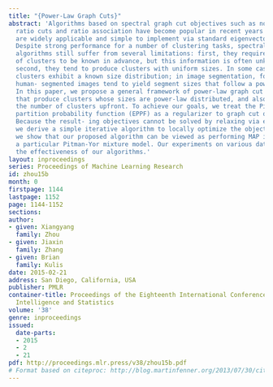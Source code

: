 ```yaml
---
title: "{Power-Law Graph Cuts}"
abstract: 'Algorithms based on spectral graph cut objectives such as normalized cuts,
  ratio cuts and ratio association have become popular in recent years because they
  are widely applicable and simple to implement via standard eigenvector computations.
  Despite strong performance for a number of clustering tasks, spectral graph cut
  algorithms still suffer from several limitations: first, they require the number
  of clusters to be known in advance, but this information is often unknown a priori;
  second, they tend to produce clusters with uniform sizes. In some cases, the true
  clusters exhibit a known size distribution; in image segmentation, for instance,
  human- segmented images tend to yield segment sizes that follow a power-law distribution.
  In this paper, we propose a general framework of power-law graph cut algorithms
  that produce clusters whose sizes are power-law distributed, and also does not fix
  the number of clusters upfront. To achieve our goals, we treat the Pitman-Yor exchangeable
  partition probability function (EPPF) as a regularizer to graph cut objectives.
  Because the result- ing objectives cannot be solved by relaxing via eigenvectors,
  we derive a simple iterative algorithm to locally optimize the objectives. Moreover,
  we show that our proposed algorithm can be viewed as performing MAP inference on
  a particular Pitman-Yor mixture model. Our experiments on various data sets show
  the effectiveness of our algorithms.'
layout: inproceedings
series: Proceedings of Machine Learning Research
id: zhou15b
month: 0
firstpage: 1144
lastpage: 1152
page: 1144-1152
sections: 
author:
- given: Xiangyang
  family: Zhou
- given: Jiaxin
  family: Zhang
- given: Brian
  family: Kulis
date: 2015-02-21
address: San Diego, California, USA
publisher: PMLR
container-title: Proceedings of the Eighteenth International Conference on Artificial
  Intelligence and Statistics
volume: '38'
genre: inproceedings
issued:
  date-parts:
  - 2015
  - 2
  - 21
pdf: http://proceedings.mlr.press/v38/zhou15b.pdf
# Format based on citeproc: http://blog.martinfenner.org/2013/07/30/citeproc-yaml-for-bibliographies/
---
```

